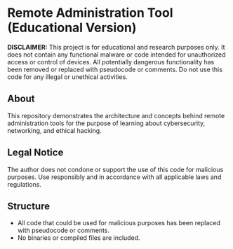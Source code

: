 # Remote Administration Tool (Educational Version)

**DISCLAIMER:**
This project is for educational and research purposes only. It does not contain any functional malware or code intended for unauthorized access or control of devices. All potentially dangerous functionality has been removed or replaced with pseudocode or comments. Do not use this code for any illegal or unethical activities.

## About
This repository demonstrates the architecture and concepts behind remote administration tools for the purpose of learning about cybersecurity, networking, and ethical hacking.

## Legal Notice
The author does not condone or support the use of this code for malicious purposes. Use responsibly and in accordance with all applicable laws and regulations.

## Structure
- All code that could be used for malicious purposes has been replaced with pseudocode or comments.
- No binaries or compiled files are included.
